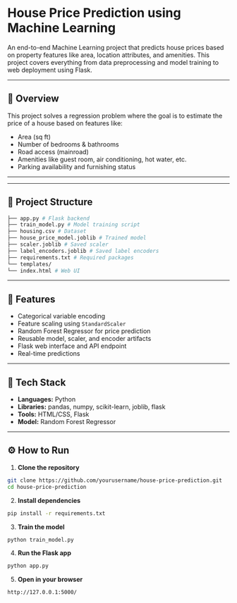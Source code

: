 # House Price Prediction using Machine Learning

An end-to-end Machine Learning project that predicts house prices based on property features like area, location attributes, and amenities. This project covers everything from data preprocessing and model training to web deployment using Flask.

---
## 📖 Overview

This project solves a regression problem where the goal is to estimate the price of a house based on features like:

- Area (sq ft)
- Number of bedrooms & bathrooms
- Road access (mainroad)
- Amenities like guest room, air conditioning, hot water, etc.
- Parking availability and furnishing status

---
---

## 📁 Project Structure
```bash
├── app.py # Flask backend
├── train_model.py # Model training script
├── housing.csv # Dataset
├── house_price_model.joblib # Trained model
├── scaler.joblib # Saved scaler
├── label_encoders.joblib # Saved label encoders
├── requirements.txt # Required packages
└── templates/
└── index.html # Web UI
```

---

## 🚀 Features

- Categorical variable encoding
- Feature scaling using `StandardScaler`
- Random Forest Regressor for price prediction
- Reusable model, scaler, and encoder artifacts
- Flask web interface and API endpoint
- Real-time predictions

---

## 🧠 Tech Stack

- **Languages:** Python
- **Libraries:** pandas, numpy, scikit-learn, joblib, flask
- **Tools:** HTML/CSS, Flask
- **Model:** Random Forest Regressor

---

## ⚙️ How to Run

1. **Clone the repository**

```bash
git clone https://github.com/yourusername/house-price-prediction.git
cd house-price-prediction
````

2. **Install dependencies**

```bash
pip install -r requirements.txt
````

3. **Train the model**

```bash
python train_model.py
````
4. **Run the Flask app**

```bash
python app.py
````
5. **Open in your browser**

```bash
http://127.0.0.1:5000/

````
